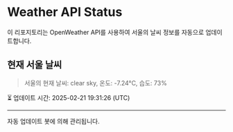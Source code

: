 
# Weather API Status

이 리포지토리는 OpenWeather API를 사용하여 서울의 날씨 정보를 자동으로 업데이트합니다.

## 현재 서울 날씨
> 서울의 현재 날씨: clear sky, 온도: -7.24°C, 습도: 73%

⏳ 업데이트 시간: 2025-02-21 19:31:26 (UTC)

---
자동 업데이트 봇에 의해 관리됩니다.
